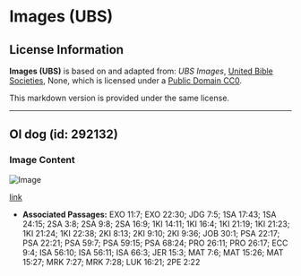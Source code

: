# Images (UBS)

## License Information

**Images (UBS)** is based on and adapted from: _UBS Images_, [United Bible Societies](https://unitedbiblesocieties.org/), None, which is licensed under a [Public Domain CC0](https://creativecommons.org/public-domain/cc0/).

This markdown version is provided under the same license.



--------------------------------

## Ol dog (id: 292132)

### Image Content

![Image](https://cdn.aquifer.bible/aquifer-content/resources/Media/WEB-0184_dogs.jpg)

[link](https://cdn.aquifer.bible/aquifer-content/resources/Media/WEB-0184_dogs.jpg)

* **Associated Passages:** EXO 11:7; EXO 22:30; JDG 7:5; 1SA 17:43; 1SA 24:15; 2SA 3:8; 2SA 9:8; 2SA 16:9; 1KI 14:11; 1KI 16:4; 1KI 21:19; 1KI 21:23; 1KI 21:24; 1KI 22:38; 2KI 8:13; 2KI 9:10; 2KI 9:36; JOB 30:1; PSA 22:17; PSA 22:21; PSA 59:7; PSA 59:15; PSA 68:24; PRO 26:11; PRO 26:17; ECC 9:4; ISA 56:10; ISA 56:11; ISA 66:3; JER 15:3; MAT 7:6; MAT 15:26; MAT 15:27; MRK 7:27; MRK 7:28; LUK 16:21; 2PE 2:22

